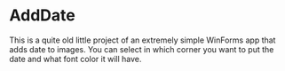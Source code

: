 # AddDate
This is a quite old little project of an extremely simple WinForms app that adds date to images. You can select in which corner you want to put the date and what font color it will have.
